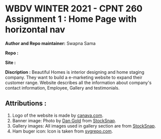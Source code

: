 # WBDV WINTER 2021 - CPNT 260 Assignment 1 : Home Page with horizontal nav

**Author and Repo maintainer:** Swapna Sama

**Repo :**

**Site :**

**Discription :** Beautiful Homes is interior designing and home staging company. They want to build a e-marketing website to expand their customer range. Website describes all the information about company's contact information, Employee, Gallery and testimonials.

## Attributions :

1. Logo of the website is made by [canava.com](https://www.canva.com).
2. Banner image: Photo by [Dan Gold](https://stocksnap.io/author/35902) from [StockSnap](https://stocksnap.io").
3. Gallery images: All images used in gallery section are from [StockSnap](https://stocksnap.io").
4. Ham buger icon: Icon is taken from [svgrepo.com](https://www.svgrepo.com/).
